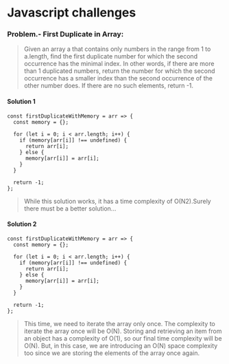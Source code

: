 # Javascript challenges

### Problem.- First Duplicate in Array:

>Given an array a that contains only numbers in the range
from 1 to a.length, find the first duplicate number for
which the second occurrence has the minimal index. In other words, if
there are more than 1 duplicated numbers, return the number for
which the second occurrence has a smaller index than the second
occurrence of the other number does. If there are no such elements,
return -1.


#### Solution 1
```
const firstDuplicateWithMemory = arr => {
  const memory = {};

  for (let i = 0; i < arr.length; i++) {
    if (memory[arr[i]] !== undefined) {
      return arr[i];
    } else {
      memory[arr[i]] = arr[i];
    }
  }

  return -1;
};
```
>While this solution works, it has a time complexity of O(N2).Surely there must be a better solution...

#### Solution 2
```
const firstDuplicateWithMemory = arr => {
  const memory = {};

  for (let i = 0; i < arr.length; i++) {
    if (memory[arr[i]] !== undefined) {
      return arr[i];
    } else {
      memory[arr[i]] = arr[i];
    }
  }

  return -1;
};
```
>This time, we need to iterate the array only once. The complexity to iterate the array once will be O(N). Storing and retrieving an item from an object has a complexity of O(1), so our final time complexity will be O(N). But, in this case, we are introducing an O(N) space complexity too since we are storing the elements of the array once again.
